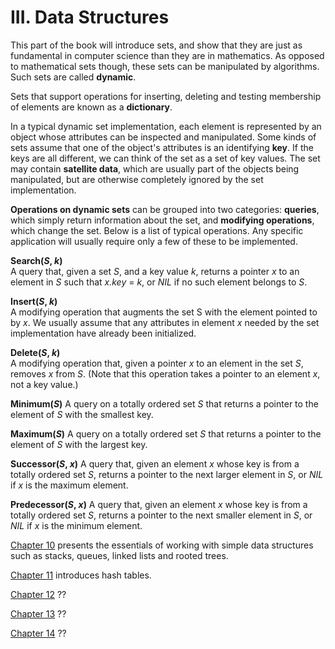 III. Data Structures
====================

This part of the book will introduce sets, and show that they are just as fundamental in computer science than they are in mathematics.
As opposed to mathematical sets though, these sets can be manipulated by algorithms. 
Such sets are called **dynamic**.

Sets that support operations for inserting, deleting and testing membership of elements are known as a **dictionary**.

In a typical dynamic set implementation, each element is represented by an object whose attributes can be inspected and manipulated.
Some kinds of sets assume that one of the object's attributes is an identifying **key**.
If the keys are all different, we can think of the set as a set of key values.
The set may contain **satellite data**, which are usually part of the objects being manipulated, but are otherwise completely ignored by the set implementation.

**Operations on dynamic sets** can be grouped into two categories: **queries**, which simply return information about the set, and **modifying operations**, which change the set.
Below is a list of typical operations.
Any specific application will usually require only a few of these to be implemented.

**Search(_S_, _k_)**  
    A query that, given a set _S_, and a key value _k_, returns a pointer _x_ to an element in _S_ such that _x.key_ = _k_, or _NIL_ if no such element belongs to _S_.
    
**Insert(_S_, _k_)**  
    A modifying operation that augments the set S with the element pointed to by _x_. 
    We usually assume that any attributes in element _x_ needed by the set implementation have already been initialized.

**Delete(_S_, _k_)**  
    A modifying operation that, given a pointer _x_ to an element in the set _S_, removes _x_ from _S_. 
    (Note that this operation takes a pointer to an element _x_, not a key value.)
    
**Minimum(_S_)**
    A query on a totally ordered set _S_ that returns a pointer to the element of _S_ with the smallest key.
    
**Maximum(_S_)**
    A query on a totally ordered set _S_ that returns a pointer to the element of _S_ with the largest key.
    
**Successor(_S_, _x_)**
    A query that, given an element _x_ whose key is from a totally ordered set _S_, returns a pointer to the next larger element in _S_, or _NIL_ if _x_ is the maximum element.

**Predecessor(_S_, _x_)**
    A query that, given an element _x_ whose key is from a totally ordered set _S_, returns a pointer to the next smaller element in _S_, or _NIL_ if _x_ is the minimum element.


[Chapter 10](3.10.md) presents the essentials of working with simple data structures such as stacks, queues, linked lists and rooted trees.

[Chapter 11](3.11.md) introduces hash tables.

[Chapter 12](3.12.md) ??

[Chapter 13](3.13.md) ??

[Chapter 14](3.14.md) ??

